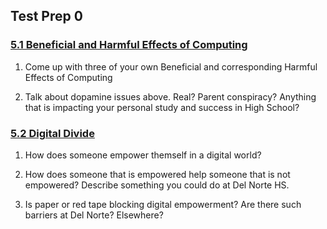## Test Prep 0

### [5.1 Beneficial and Harmful Effects of Computing](https://github.com/nighthawkcoders/nighthawk_csp/wiki/Tri-3-TPT-0.1-related-to-Beneficial-and-Harmful-Effects-of-Computing-Big-Idea-5.1)

1. Come up with three of your own Beneficial and corresponding Harmful Effects of Computing

2. Talk about dopamine issues above. Real? Parent conspiracy? Anything that is impacting your personal study and success in High School?

### [5.2 Digital Divide](https://github.com/nighthawkcoders/nighthawk_csp/wiki/Tri-3-TPT-0.2-related-to-Digital-Divide-Big-Idea-5.2)

1. How does someone empower themself in a digital world?

2. How does someone that is empowered help someone that is not empowered? Describe something you could do at Del Norte HS.

3. Is paper or red tape blocking digital empowerment? Are there such barriers at Del Norte? Elsewhere?